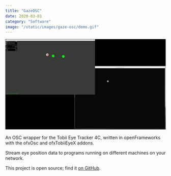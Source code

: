```yaml
---
title: "GazeOSC"
date: 2020-03-01
category: "Software"
image: "/static/images/gaze-osc/demo.gif"
---
```


![](/static/images/gaze-osc/demo.gif)

An OSC wrapper for the Tobii Eye Tracker 4C, written in openFrameworks with the ofxOsc and ofxTobiiEyeX addons.

Stream eye position data to programs running on different machines on your network.

This project is open source; find it [on GitHub](https://github.com/cbroms/GazeOSC).
